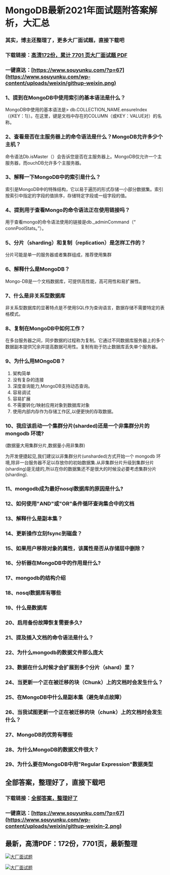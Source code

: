 # MongoDB最新2021年面试题附答案解析，大汇总

### 其实，博主还整理了，更多大厂面试题，直接下载吧

### 下载链接：[高清172份，累计 7701 页大厂面试题  PDF](https://github.com/souyunku/DevBooks/blob/master/docs/index.md)

### 一键直达：[https://www.souyunku.com/?p=67](https://www.souyunku.com/wp-content/uploads/weixin/githup-weixin.png)



### 1、提到在MongoDB中使用索引的基本语法是什么？

MongoDB中使用的基本语法是> db.COLLECTION_NAME.ensureIndex（{KEY：1}）。在这里，键是文档中存在的COLUMN（或KEY：VALUE对）的名称。


### 2、查看是否在主服务器上的命令语法是什么？MongoDB允许多少个主机？

命令语法Db.isMaster（）会告诉您是否在主服务器上。MongoDB仅允许一个主服务器，而ouchDB允许多个主服务器。


### 3、解释一下MongoDB中的索引是什么？

索引是MongoDB中的特殊结构，它以易于遍历的形式存储一小部分数据集。索引按索引中指定的字段的值排序，存储特定字段或一组字段的值。


### 4、提到用于查看Mongo的命令语法正在使用链接吗？

用于查看mongo的命令语法使用的链接是db._adminCommand（“ connPoolStats。”）。


### 5、分片（sharding）和复制（replication）是怎样工作的？

分片可能是单一的服务器或者集群组成，推荐使用集群


### 6、解释什么是MongoDB？

Mongo-DB是一个文档数据库，可提供高性能，高可用性和易扩展性。


### 7、什么是非关系型数据库

非关系型数据库的显著特点是不使用SQL作为查询语言，数据存储不需要特定的表格模式。


### 8、复制在MongoDB中如何工作？

在多台服务器之间，同步数据的过程称为复制。它通过不同数据库服务器上的多个数据副本提供冗余并提高数据可用性。复制有助于防止数据库丢失单个服务器。


### 9、为什么用MOngoDB？

1. 架构简单
2. 没有复杂的连接
3. 深度查询能力,MongoDB支持动态查询。
4. 容易调试
5. 容易扩展
6. 不需要转化/映射应用对象到数据库对象
7. 使用内部内存作为存储工作区,以便更快的存取数据。


### 10、我应该启动一个集群分片(sharded)还是一个非集群分片的 mongodb 环境?

(数据量大用集群分片,数据量小用非集群)

为开发便捷起见,我们建议以非集群分片(unsharded)方式开始一个 mongodb 环境,除非一台服务器不足以存放你的初始数据集.从非集群分片升级到集群分片(sharding)是无缝的,所以在你的数据集还不是很大的时候没必要考虑集群分片(sharding).


### 11、mongodb成为最好nosql数据库的原因是什么?
### 12、如何使用"AND"或"OR"条件循环查询集合中的文档
### 13、解释什么是副本集？
### 14、更新操作立刻fsync到磁盘？
### 15、如果用户移除对象的属性，该属性是否从存储层中删除？
### 16、分析器在MongoDB中的作用是什么?
### 17、mongodb的结构介绍
### 18、nosql数据库有哪些
### 19、什么是数据库
### 20、启用备份故障恢复需要多久?
### 21、提及插入文档的命令语法是什么？
### 22、为什么mongodb的数据文件那么庞大
### 23、数据在什么时候才会扩展到多个分片（shard）里？
### 24、当更新一个正在被迁移的块（Chunk）上的文档时会发生什么？
### 25、在MongoDB中什么是副本集（避免单点故障）
### 26、当我试图更新一个正在被迁移的块（chunk）上的文档时会发生什么？
### 27、MongoDB的优势有哪些
### 28、为什么MongoDB的数据文件很大？
### 29、为什么要在MongoDB中用"Regular Expression"数据类型




## 全部答案，整理好了，直接下载吧

### 下载链接：[全部答案，整理好了](https://www.souyunku.com/wp-content/uploads/weixin/githup-weixin-2.png)

### 一键直达：[https://www.souyunku.com/?p=67](https://www.souyunku.com/wp-content/uploads/weixin/githup-weixin-2.png)


## 最新，高清PDF：172份，7701页，最新整理

[![大厂面试题](https://www.souyunku.com/wp-content/uploads/weixin/mst.png "架构师专栏")](https://www.souyunku.com/wp-content/uploads/weixin/githup-weixin.png "架构师专栏")

[![大厂面试题](https://www.souyunku.com/wp-content/uploads/weixin/githup-weixin.png "架构师专栏")](https://www.souyunku.com/wp-content/uploads/weixin/githup-weixin.png "架构师专栏")
